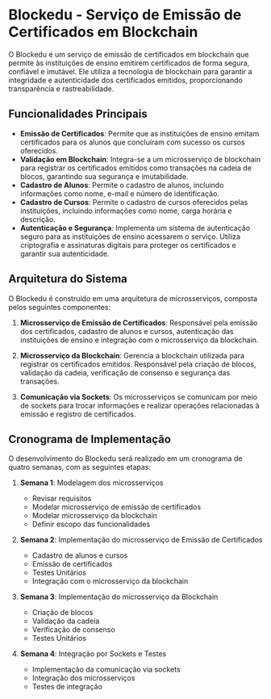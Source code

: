 # Blockedu - Serviço de Emissão de Certificados em Blockchain

O Blockedu é um serviço de emissão de certificados em blockchain que permite às instituições de ensino emitirem certificados de forma segura, confiável e imutável. Ele utiliza a tecnologia de blockchain para garantir a integridade e autenticidade dos certificados emitidos, proporcionando transparência e rastreabilidade.

## Funcionalidades Principais

- **Emissão de Certificados**: Permite que as instituições de ensino emitam certificados para os alunos que concluíram com sucesso os cursos oferecidos.
- **Validação em Blockchain**: Integra-se a um microsserviço de blockchain para registrar os certificados emitidos como transações na cadeia de blocos, garantindo sua segurança e imutabilidade.
- **Cadastro de Alunos**: Permite o cadastro de alunos, incluindo informações como nome, e-mail e número de identificação.
- **Cadastro de Cursos**: Permite o cadastro de cursos oferecidos pelas instituições, incluindo informações como nome, carga horária e descrição.
- **Autenticação e Segurança**: Implementa um sistema de autenticação seguro para as instituições de ensino acessarem o serviço. Utiliza criptografia e assinaturas digitais para proteger os certificados e garantir sua autenticidade.

## Arquitetura do Sistema

O Blockedu é construído em uma arquitetura de microsserviços, composta pelos seguintes componentes:

1. **Microsserviço de Emissão de Certificados**: Responsável pela emissão dos certificados, cadastro de alunos e cursos, autenticação das instituições de ensino e integração com o microsserviço da blockchain.

2. **Microsserviço da Blockchain**: Gerencia a blockchain utilizada para registrar os certificados emitidos. Responsável pela criação de blocos, validação da cadeia, verificação de consenso e segurança das transações.

3. **Comunicação via Sockets**: Os microsserviços se comunicam por meio de sockets para trocar informações e realizar operações relacionadas à emissão e registro de certificados.

## Cronograma de Implementação

O desenvolvimento do Blockedu será realizado em um cronograma de quatro semanas, com as seguintes etapas:

1. **Semana 1**: Modelagem dos microsserviços
   - Revisar requisitos
   - Modelar microsserviço de emissão de certificados
   - Modelar microsserviço da blockchain
   - Definir escopo das funcionalidades

2. **Semana 2**: Implementação do microsserviço de Emissão de Certificados
   - Cadastro de alunos e cursos
   - Emissão de certificados
   - Testes Unitários
   - Integração com o microsserviço da blockchain

3. **Semana 3**: Implementação do microsserviço da Blockchain
   - Criação de blocos
   - Validação da cadeia
   - Verificação de consenso
   - Testes Unitários

4. **Semana 4**: Integração por Sockets e Testes
   - Implementação da comunicação via sockets
   - Integração dos microsserviços
   - Testes de integração
